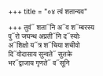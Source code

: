 +++
title = "०४ त्वं शतान्यव"

+++
तुवं᳓ शता᳓नि अ᳓व श᳓म्बरस्य  
पु᳓रो जघन्थ अप्रती᳓नि द᳓स्योः  
अ᳓शिक्षो य᳓त्र श᳓चिया शचीवो  
दि᳓वोदासाय सुन्वते᳓ सुतक्रे  
भर᳓द्वाजाय गृणते᳓ व᳓सूनि